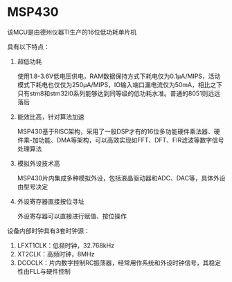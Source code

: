 # MSP430

该MCU是由德州仪器TI生产的16位低功耗单片机

具有以下特点：

1. 超低功耗

   使用1.8-3.6V低电压供电，RAM数据保持方式下耗电仅为0.1μA/MIPS，活动模式下耗电也仅仅为250μA/MIPS，IO输入端口漏电流仅为50mA，相比之下只有stm8和stm32l0系列能够达到同等级的低功耗水准。普通的8051则远远落后

2. 能效比高，针对算法加速

   MSP430基于RISC架构，采用了一般DSP才有的16位多功能硬件乘法器、硬件乘-加功能、DMA等架构，可以高效实现如FFT、DFT、FIR滤波等数字信号处理算法
   
3. 模拟外设技术高

   MSP430片内集成多种模拟外设，包括液晶驱动器和ADC、DAC等，具体外设由型号决定

4. 外设寄存器直接按位寻址

   外设寄存器可以直接进行赋值、按位操作

设备内部时钟具有3套时钟源：

1. LFXT1CLK：低频时钟，32.768kHz
2. XT2CLK：高频时钟，8MHz
3. DCOCLK：片内数字控制RC振荡器，经常用作系统和外设时钟信号，其稳定性由FLL与硬件控制